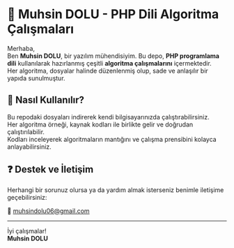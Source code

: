 # 🧮 Muhsin DOLU - PHP Dili Algoritma Çalışmaları

Merhaba,  
Ben **Muhsin DOLU**, bir yazılım mühendisiyim. Bu depo, **PHP programlama dili** kullanılarak hazırlanmış çeşitli **algoritma çalışmalarını** içermektedir.  
Her algoritma, dosyalar halinde düzenlenmiş olup, sade ve anlaşılır bir yapıda sunulmuştur.

## 🚀 Nasıl Kullanılır?
Bu repodaki dosyaları indirerek kendi bilgisayarınızda çalıştırabilirsiniz.  
Her algoritma örneği, kaynak kodları ile birlikte gelir ve doğrudan çalıştırılabilir.  
Kodları inceleyerek algoritmaların mantığını ve çalışma prensibini kolayca anlayabilirsiniz.

## ❓ Destek ve İletişim

Herhangi bir sorunuz olursa ya da yardım almak isterseniz benimle iletişime geçebilirsiniz:

📧 [muhsindolu06@gmail.com](mailto:muhsindolu06@gmail.com)

---

İyi çalışmalar!  
**Muhsin DOLU**
